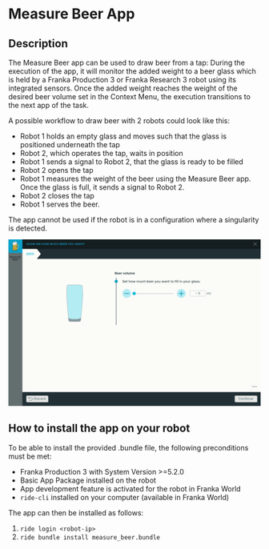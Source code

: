 # Measure Beer App
 
## Description
The Measure Beer app can be used to draw beer from a tap: During the execution of the app, it will
monitor the added weight to a beer glass which is held by a Franka Production 3 or Franka Research 3
robot using its integrated sensors.
Once the added weight reaches the weight of the desired beer volume set in the Context Menu, the
execution transitions to the next app of the task.

A possible workflow to draw beer with 2 robots could look like this:
- Robot 1 holds an empty glass and moves such that the glass is positioned underneath the tap
- Robot 2, which operates the tap, waits in position
- Robot 1 sends a signal to Robot 2, that the glass is ready to be filled
- Robot 2 opens the tap
- Robot 1 measures the weight of the beer using the Measure Beer app. Once the glass is full, it
  sends a signal to Robot 2.
- Robot 2 closes the tap
- Robot 1 serves the beer.

The app cannot be used if the robot is in a configuration where a singularity is detected.

![context menu](./doc/context_menu.gif)

## How to install the app on your robot
To be able to install the provided .bundle file, the following preconditions must be met:
- Franka Production 3 with System Version >=5.2.0
- Basic App Package installed on the robot
- App development feature is activated for the robot in Franka World 
- `ride-cli` installed on your computer (available in Franka World)

The app can then be installed as follows:
1. `ride login <robot-ip>`
2. `ride bundle install measure_beer.bundle`